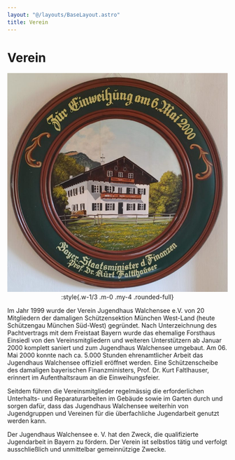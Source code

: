 ```yaml
---
layout: "@/layouts/BaseLayout.astro"
title: Verein
---
```


# Verein

<center>

![](src/images/scheibe-einweihung-walchenseehaus-2000.jpg):style{.w-1/3 .m-0 .my-4 .rounded-full}

</center>

Im Jahr 1999 wurde der Verein Jugendhaus Walchensee e.V. von 20 Mitgliedern der damaligen Schützensektion München West-Land (heute Schützengau München Süd-West) gegründet. Nach Unterzeichnung des Pachtvertrags mit dem Freistaat Bayern wurde das ehemalige Forsthaus Einsiedl von den Vereinsmitgliedern und weiteren Unterstützern ab Januar 2000 komplett saniert und zum Jugendhaus Walchensee umgebaut. Am 06. Mai 2000 konnte nach ca. 5.000 Stunden ehrenamtlicher Arbeit das Jugendhaus Walchensee offiziell eröffnet werden. Eine Schützenscheibe des damaligen bayerischen Finanzministers, Prof. Dr. Kurt Faltlhauser, erinnert im Aufenthaltsraum an die Einweihungsfeier.

Seitdem führen die Vereinsmitglieder regelmässig die erforderlichen Unterhalts- und Reparaturarbeiten im Gebäude sowie im Garten durch und sorgen dafür, dass das Jugendhaus Walchensee weiterhin von Jugendgruppen und Vereinen für die überfachliche Jugendarbeit genutzt werden kann.

Der Jugendhaus Walchensee e. V. hat den Zweck, die qualifizierte Jugendarbeit in Bayern zu fördern. Der Verein ist selbstlos tätig und verfolgt ausschließlich und unmittelbar gemeinnützige Zwecke.
